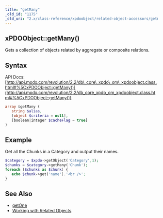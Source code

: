 ```yaml
---
title: "getMany"
_old_id: "1175"
_old_uri: "2.x/class-reference/xpdoobject/related-object-accessors/getmany"
---
```


## xPDOObject::getMany()

Gets a collection of objects related by aggregate or composite relations.

## Syntax

API Docs: [http://api.modx.com/revolution/2.2/db\_core\_xpdo\_om\_xpdoobject.class.html#%5CxPDOObject::getMany()](http://api.modx.com/revolution/2.2/db_core_xpdo_om_xpdoobject.class.html#%5CxPDOObject::getMany())

``` php
array &getMany (
   string $alias,
   [object $criteria = null],
   [boolean|integer $cacheFlag = true]
)
```

## Example

Get all the Chunks in a Category and output their names.

``` php
$category = $xpdo->getObject('Category',1);
$chunks = $category->getMany('Chunk');
foreach ($chunks as $chunk) {
   echo $chunk->get('name').'<br />';
}
```

## See Also

- [getOne](extending-modx/xpdo/class-reference/xpdoobject/related-object-accessors/getone "getOne")
- [Working with Related Objects](extending-modx/xpdo/retrieving-objects/related-objects "Working with Related Objects")